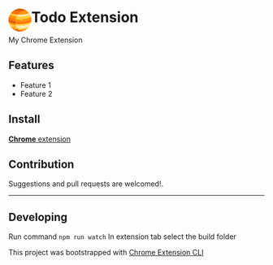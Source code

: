 # <img src="public/icons/icon_48.png" width="45" align="left"> Todo Extension

My Chrome Extension

## Features

- Feature 1
- Feature 2

## Install

[**Chrome** extension]() <!-- TODO: Add chrome extension link inside parenthesis -->

## Contribution

Suggestions and pull requests are welcomed!.

---

## Developing

Run command `npm run watch`
In extension tab select the build folder

This project was bootstrapped with [Chrome Extension CLI](https://github.com/dutiyesh/chrome-extension-cli)
